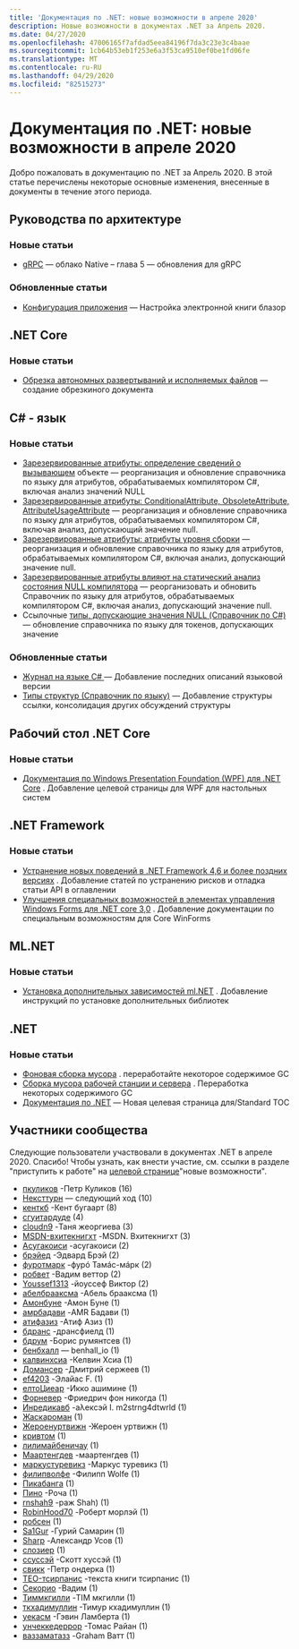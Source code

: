 ```yaml
---
title: 'Документация по .NET: новые возможности в апреле 2020'
description: Новые возможности в документах .NET за Апрель 2020.
ms.date: 04/27/2020
ms.openlocfilehash: 47006165f7afdad5eea84196f7da3c23e3c4baae
ms.sourcegitcommit: 1cb64b53eb1f253e6a3f53ca9510ef0be1fd06fe
ms.translationtype: MT
ms.contentlocale: ru-RU
ms.lasthandoff: 04/29/2020
ms.locfileid: "82515273"
---
```

# <a name="net-docs-whats-new-for-april-2020"></a>Документация по .NET: новые возможности в апреле 2020

Добро пожаловать в документацию по .NET за Апрель 2020. В этой статье перечислены некоторые основные изменения, внесенные в документы в течение этого периода.

## <a name="architecture-guides"></a>Руководства по архитектуре

### <a name="new-articles"></a>Новые статьи

- [gRPC](../architecture/cloud-native/grpc.md) — облако Native – глава 5 — обновления для gRPC

### <a name="updated-articles"></a>Обновленные статьи

- [Конфигурация приложения](../architecture/blazor-for-web-forms-developers/config.md) — Настройка электронной книги блазор

## <a name="net-core"></a>.NET Core

### <a name="new-articles"></a>Новые статьи

- [Обрезка автономных развертываний и исполняемых файлов](../core/deploying/trim-self-contained.md) — создание обрезкиного документа

## <a name="c-language"></a>C# - язык

### <a name="new-articles"></a>Новые статьи

- [Зарезервированные атрибуты: определение сведений о вызывающем](../csharp/language-reference/attributes/caller-information.md) объекте — реорганизация и обновление справочника по языку для атрибутов, обрабатываемых компилятором C#, включая анализ значений NULL
- [Зарезервированные атрибуты: ConditionalAttribute, ObsoleteAttribute, AttributeUsageAttribute](../csharp/language-reference/attributes/general.md) — реорганизация и обновление справочника по языку для атрибутов, обрабатываемых компилятором C#, включая анализ, допускающий значение null.
- [Зарезервированные атрибуты: атрибуты уровня сборки](../csharp/language-reference/attributes/global.md) — реорганизация и обновление справочника по языку для атрибутов, обрабатываемых компилятором C#, включая анализ, допускающий значение null.
- [Зарезервированные атрибуты влияют на статический анализ состояния NULL компилятора](../csharp/language-reference/attributes/nullable-analysis.md) — реорганизовать и обновить Справочник по языку для атрибутов, обрабатываемых компилятором C#, включая анализ, допускающий значение null.
- Ссылочные [типы, допускающие значения NULL (Справочник по C#)](../csharp/language-reference/builtin-types/nullable-reference-types.md) — обновление справочника по языку для токенов, допускающих значение

### <a name="updated-articles"></a>Обновленные статьи

- [Журнал на языке C\# ](../csharp/whats-new/csharp-version-history.md) — Добавление последних описаний языковой версии
- [Типы структур (Справочник по языку)](../csharp/language-reference/builtin-types/struct.md) — Добавление структуры ссылки, консолидация других обсуждений структуры

## <a name="net-core-desktop"></a>Рабочий стол .NET Core

### <a name="new-articles"></a>Новые статьи

- [Документация по Windows Presentation Foundation (WPF) для .NET Core](../desktop-wpf/index.yml) . Добавление целевой страницы для WPF для настольных систем

## <a name="net-framework"></a>.NET Framework

### <a name="new-articles"></a>Новые статьи

- [Устранение новых поведений в .NET Framework 4,6 и более поздних версиях](../framework/migration-guide/mitigations.md) . Добавление статей по устранению рисков и отладка статьи API в оглавлении
- [Улучшения специальных возможностей в элементах управления Windows Forms для .NET core 3,0](../framework/winforms/windows-forms-accessibility-improvements.md) . Добавление документации по специальным возможностям для Core WinForms

## <a name="mlnet"></a>ML.NET

### <a name="new-articles"></a>Новые статьи

- [Установка дополнительных зависимостей ml.NET](../machine-learning/how-to-guides/install-extra-dependencies.md) . Добавление инструкций по установке дополнительных библиотек

## <a name="net"></a>.NET

### <a name="new-articles"></a>Новые статьи

- [Фоновая сборка мусора](../standard/garbage-collection/background-gc.md) . переработайте некоторое содержимое GC
- [Сборка мусора рабочей станции и сервера](../standard/garbage-collection/workstation-server-gc.md) . Переработка некоторых содержимого GC
- [Документация по .NET](../standard/index.yml) — Новая целевая страница для/Standard TOC

## <a name="community-contributors"></a>Участники сообщества

Следующие пользователи участвовали в документах .NET в апреле 2020. Спасибо! Чтобы узнать, как внести участие, см. ссылки в разделе "приступить к работе" на [целевой странице](index.yml)"новые возможности".

- [пкуликов](https://github.com/pkulikov) -Петр Куликов (16)
- [Нексттурн](https://github.com/NextTurn) — следующий ход (10)
- [кенткб](https://github.com/kentcb) -Кент бугаарт (8)
- [сгуитардуде](https://github.com/sguitardude) (4)
- [cloudn9](https://github.com/cloudn9) -Таня жеоргиева (3)
- [MSDN-вхитекнигхт](https://github.com/MSDN-WhiteKnight) -MSDN. Вхитекнигхт (3)
- [Асугакоиси](https://github.com/Asugakoisi) -асугакоиси (2)
- [брэйед](https://github.com/breyed) -Эдвард Брэй (2)
- [фуротмарк](https://github.com/furoTmark) -фурó Тамáс-мáрк (2)
- [робвет](https://github.com/robvet) -Вадим веттор (2)
- [Youssef1313](https://github.com/Youssef1313) -йоуссеф Виктор (2)
- [абелбрааксма](https://github.com/abelbraaksma) -Абель брааксма (1)
- [Амонбуне](https://github.com/AmonBune) -Амон Буне (1)
- [амрбадави](https://github.com/amrbadawy) -AMR Бадави (1)
- [атифазиз](https://github.com/atifaziz) -Атиф Азиз (1)
- [бдранс](https://github.com/bdrans) -дрансфиелд (1)
- [бдрум](https://github.com/bdrum) -Борис румянтсев (1)
- [бенбхалл](https://github.com/benbhall) — benhall_io (1)
- [калвинхсиа](https://github.com/calvinhsia) -Келвин Хсиа (1)
- [Домансер](https://github.com/Domanser) -Дмитрий сержеев (1)
- [ef4203](https://github.com/ef4203) -Элайас F. (1)
- [елтоЦиеар](https://github.com/eltociear) -Икко ашимине (1)
- [Форневер](https://github.com/ForNeVeR) -Фриедрич фон никогда (1)
- [Инредикавб](https://github.com/InRedikaWB) -аλексэй I. m2strng4dtwrld (1)
- [Жаскароман](https://github.com/JaskaRoman) (1)
- [Жероенуртвижн](https://github.com/JeroenOortwijn) -Жероен уртвижн (1)
- [кривтом](https://github.com/krivtom) (1)
- [лилимайбеничау](https://github.com/lilymaybenichou) (1)
- [Маартенгдев](https://github.com/MaartenGDev) -маартенгдев (1)
- [маркустуревикз](https://github.com/marcusturewicz) -Маркус туревикз (1)
- [филипволфе](https://github.com/philipwolfe) -Филипп Wolfe (1)
- [Пикабанга](https://github.com/Pikabanga) (1)
- [Пино](https://github.com/pino) -Роча (1)
- [rnshah9](https://github.com/rnshah9) -раж Shah) (1)
- [RobinHood70](https://github.com/RobinHood70) -Роберт морлэй (1)
- [робсен](https://github.com/robsen) (1)
- [Sa1Gur](https://github.com/Sa1Gur) -Гурий Самарин (1)
- [Sharp](https://github.com/sharpist) -Александр Усов (1)
- [слозиер](https://github.com/slozier) (1)
- [ссуссэй](https://github.com/sthussey) -Скотт хуссэй (1)
- [свикк](https://github.com/svick) -Петр ондерка (1)
- [TEO-тсирпанис](https://github.com/teo-tsirpanis) -текста книги тсирпанис (1)
- [Секорио](https://github.com/TheCorio) -Вадим (1)
- [Тиммкгилли](https://github.com/TimMcGilly) -TIM мкгилли (1)
- [ткхадимуллин](https://github.com/tkhadimullin) -Тимур кхадимуллин (1)
- [уекасм](https://github.com/uecasm) -Гэвин Ламберта (1)
- [унчеккедеррор](https://github.com/uncheckederror) -Томас Райан (1)
- [ваззаматазз](https://github.com/wazzamatazz) -Graham Ватт (1)
